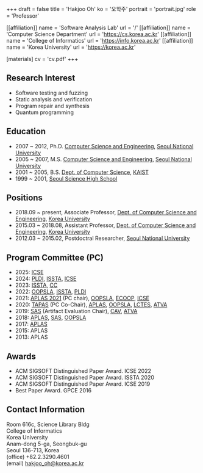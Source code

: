 +++
draft = false
title = 'Hakjoo Oh'
ko = '오학주'
portrait = 'portrait.jpg'
role = 'Professor'

[[affiliation]]
name = 'Software Analysis Lab'
url = '/'
[[affiliation]]
name = 'Computer Science Department'
url = 'https://cs.korea.ac.kr'
[[affiliation]]
name = 'College of Informatics'
url = 'https://info.korea.ac.kr'
[[affiliation]]
name = 'Korea University'
url = 'https://korea.ac.kr'

[materials]
cv = 'cv.pdf'
+++

## Research Interest
- Software testing and fuzzing 
- Static analysis and verification
- Program repair and synthesis
- Quantum programming

## Education

- 2007 ~ 2012, Ph.D. [Computer Science and Engineering](https://cse.snu.ac.kr/), [Seoul National University](https://www.snu.ac.kr/)
- 2005 ~ 2007, M.S. [Computer Science and Engineering](https://cse.snu.ac.kr/), [Seoul National University](https://www.snu.ac.kr/)
- 2001 ~ 2005, B.S. [Dept. of Computer Science](https://cs.kaist.ac.kr/), [KAIST](https://www.kaist.ac.kr/)
- 1999 ~ 2001, [Seoul Science High School](http://en.sshs.hs.kr/)

## Positions

- 2018.09 ~ present, Associate Professor, [Dept. of Computer Science and Engineering](https://cs.korea.ac.kr/), [Korea University](https://korea.ac.kr/)
- 2015.03 ~ 2018.08, Assistant Professor, [Dept. of Computer Science and Engineering](https://cs.korea.ac.kr/), [Korea University](https://korea.ac.kr/)
- 2012.03 ~ 2015.02, Postdoctral Researcher, [Seoul National University](https://www.snu.ac.kr/)

## Program Committee (PC)

- 2025: [ICSE](https://conf.researchr.org/home/icse-2025)
- 2024: [PLDI](https://pldi24.sigplan.org), [ISSTA](https://conf.researchr.org/home/issta-2024), [ICSE](https://conf.researchr.org/track/icse-2024/icse-2024-research-track)
- 2023: [ISSTA](https://2023.issta.org/track/issta-2023-technical-papers), [CC](https://conf.researchr.org/home/CC-2023)
- 2022: [OOPSLA](https://2022.splashcon.org/track/splash-2022-oopsla?), [ISSTA](https://conf.researchr.org/home/issta-2022), [PLDI](https://pldi22.sigplan.org/)
- 2021: [APLAS 2021](https://conf.researchr.org/home/aplas-2021) (PC chair), [OOPSLA](https://2021.splashcon.org/track/splash-2021-oopsla), [ECOOP](https://2021.ecoop.org/home/ecoop-issta-2021), [ICSE](https://conf.researchr.org/home/icse-2021)
- 2020: [TAPAS](https://2020.splashcon.org/home/tapas-2020) (PC Co-Chair), [APLAS](https://conf.researchr.org/home/aplas-2020), [OOPSLA](https://2020.splashcon.org/track/splash-2020-oopsla), [LCTES](https://conf.researchr.org/home/LCTES-2020), [ATVA](http://fit.uet.vnu.edu.vn/atva2020/)
- 2019: [SAS](http://staticanalysis.org/sas2019) (Artifact Evaluation Chair), [CAV](http://i-cav.org/2019/), [ATVA](http://atva2019.iis.sinica.edu.tw)
- 2018: [APLAS](http://aplas2018.org), [SAS](http://staticanalysis.org/sas2018/sas2018.html), [OOPSLA](https://conf.researchr.org/track/splash-2018/splash-2018-OOPSLA)
- 2017: [APLAS](https://www-aplas.github.io/)
- 2015: APLAS
- 2013: APLAS

## Awards
- ACM SIGSOFT Distinguished Paper Award. ICSE 2022
- ACM SIGSOFT Distinguished Paper Award. ISSTA 2020
- ACM SIGSOFT Distinguished Paper Award. ICSE 2019
- Best Paper Award. GPCE 2016

## Contact Information

Room 616c, Science Library Bldg \
College of Informatics \
Korea University \
Anam-dong 5-ga, Seongbuk-gu \
Seoul 136-713, Korea \
(office) +82.2.3290.4601 \
(email) hakjoo_oh@korea.ac.kr
